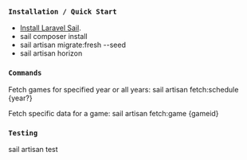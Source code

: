 ### `Installation / Quick Start`

- [Install Laravel Sail](https://laravel.com/docs/8.x/sail).
- sail composer install
- sail artisan migrate:fresh --seed
- sail artisan horizon


### `Commands`

Fetch games for specified year or all years:
sail artisan fetch:schedule {year?}

Fetch specific data for a game:
sail artisan fetch:game {gameid}

### `Testing`

sail artisan test